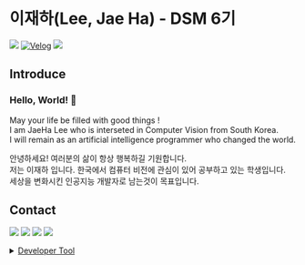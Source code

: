 # 이재하(Lee, Jae Ha) - DSM 6기  
<a href="https://www.github.com/CV-JaeHa"><img src="https://img.shields.io/badge/Github-black?style=for-the-badge&logo=github&logoColor=white"></a> <!-- Github -->
[![Velog](https://velog-readme-stats.vercel.app/api/badge?name=taki0412)](https://velog.io/@taki0412)</a>
<a href="http://portfolio-jaeha.kro.kr"><img src="https://img.shields.io/badge/PortFolio-black?style=for-the-badge&logo=notion&logoColor=white"></a> <!-- Portfolio(Notion) -->

## Introduce
### Hello, World! 👋
May your life be filled with good things !  
I am JaeHa Lee who is interseted in Computer Vision from South Korea.  
I will remain as an artificial intelligence programmer who changed the world.

안녕하세요! 여러분의 삶이 항상 행복하길 기원합니다.  
저는 이재하 입니다. 한국에서 컴퓨터 비전에 관심이 있어 공부하고 있는 학생입니다.  
세상을 변화시킨 인공지능 개발자로 남는것이 목표입니다.

## Contact
<a href="mailto:taki041210@naver.com"><img src="https://img.shields.io/badge/Naver-03C75A?style=for-the-badge&logo=naver&logoColor=white"></a>
<a href="matilto:taki041210@gmail.com"><img src="https://img.shields.io/badge/Gmail-EA4335?style=for-the-badge&logo=gmail&logoColor=white"></a>
<a href="https://www.facebook.com/JaeHa0412/"><img src="https://img.shields.io/badge/Facebook-1877F2?style=for-the-badge&logo=facebook&logoColor=white"></a>
<a href="https://www.instagram.com/jae_ha_0412/"><img src="https://img.shields.io/badge/Instargram-E4405F?style=for-the-badge&logo=Instagram&logoColor=white">
</br>

<details>
<summary>Developer Tool</summary>
<div markdown="1">
